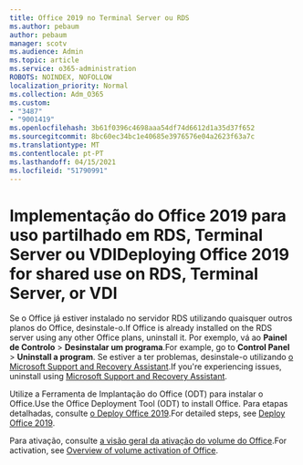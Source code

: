 ```yaml
---
title: Office 2019 no Terminal Server ou RDS
ms.author: pebaum
author: pebaum
manager: scotv
ms.audience: Admin
ms.topic: article
ms.service: o365-administration
ROBOTS: NOINDEX, NOFOLLOW
localization_priority: Normal
ms.collection: Adm_O365
ms.custom:
- "3487"
- "9001419"
ms.openlocfilehash: 3b61f0396c4698aaa54df74d6612d1a35d37f652
ms.sourcegitcommit: 8bc60ec34bc1e40685e3976576e04a2623f63a7c
ms.translationtype: MT
ms.contentlocale: pt-PT
ms.lasthandoff: 04/15/2021
ms.locfileid: "51790991"
---
```

# <a name="deploying-office-2019-for-shared-use-on-rds-terminal-server-or-vdi"></a><span data-ttu-id="efd41-102">Implementação do Office 2019 para uso partilhado em RDS, Terminal Server ou VDI</span><span class="sxs-lookup"><span data-stu-id="efd41-102">Deploying Office 2019 for shared use on RDS, Terminal Server, or VDI</span></span>

<span data-ttu-id="efd41-103">Se o Office já estiver instalado no servidor RDS utilizando quaisquer outros planos do Office, desinstale-o.</span><span class="sxs-lookup"><span data-stu-id="efd41-103">If Office is already installed on the RDS server using any other Office plans, uninstall it.</span></span> <span data-ttu-id="efd41-104">Por exemplo, vá ao **Painel de Controlo**  >  **Desinstalar um programa**.</span><span class="sxs-lookup"><span data-stu-id="efd41-104">For example, go to **Control Panel** > **Uninstall a program**.</span></span> <span data-ttu-id="efd41-105">Se estiver a ter problemas, desinstale-o utilizando [o Microsoft Support and Recovery Assistant](https://aka.ms/SARA-OfficeUninstall-Alchemy).</span><span class="sxs-lookup"><span data-stu-id="efd41-105">If you're experiencing issues, uninstall using [Microsoft Support and Recovery Assistant](https://aka.ms/SARA-OfficeUninstall-Alchemy).</span></span> 

<span data-ttu-id="efd41-106">Utilize a Ferramenta de Implantação do Office (ODT) para instalar o Office.</span><span class="sxs-lookup"><span data-stu-id="efd41-106">Use the Office Deployment Tool (ODT) to install Office.</span></span> <span data-ttu-id="efd41-107">Para etapas detalhadas, consulte [o Deploy Office 2019](https://docs.microsoft.com/deployoffice/office2019/deploy).</span><span class="sxs-lookup"><span data-stu-id="efd41-107">For detailed steps, see [Deploy Office 2019](https://docs.microsoft.com/deployoffice/office2019/deploy).</span></span>

<span data-ttu-id="efd41-108">Para ativação, consulte [a visão geral da ativação do volume do Office](https://docs.microsoft.com/deployoffice/vlactivation/plan-volume-activation-of-office).</span><span class="sxs-lookup"><span data-stu-id="efd41-108">For activation, see [Overview of volume activation of Office](https://docs.microsoft.com/deployoffice/vlactivation/plan-volume-activation-of-office).</span></span>